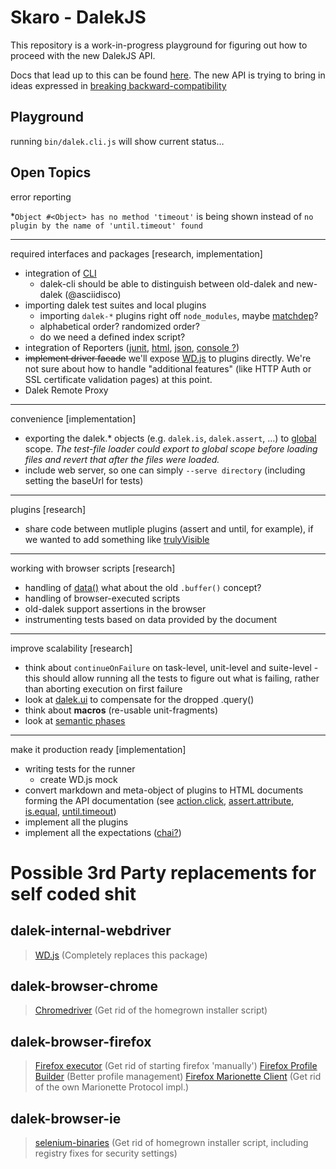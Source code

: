# Skaro - DalekJS

This repository is a work-in-progress playground for figuring out how to proceed with the new DalekJS API. 

Docs that lead up to this can be found [here](https://github.com/rodneyrehm/dalek-api/). The new API is trying to bring in ideas expressed in [breaking backward-compatibility](https://github.com/rodneyrehm/dalek-api/blob/master/breaking-bc-api.md)

## Playground

running `bin/dalek.cli.js` will show current status…


## Open Topics

error reporting

*`Object #<Object> has no method 'timeout'` is being shown instead of `no plugin by the name of 'until.timeout' found`

---

required interfaces and packages [research, implementation]

* integration of [CLI](https://github.com/dalekjs/dalek-cli) 
  * dalek-cli should be able to distinguish between old-dalek and new-dalek (@asciidisco)
* importing dalek test suites and local plugins
  * importing `dalek-*` plugins right off `node_modules`, maybe [matchdep](https://www.npmjs.org/package/matchdep)?
  * alphabetical order? randomized order?
  * do we need a defined index script?
* integration of Reporters ([junit](https://github.com/dalekjs/dalek-reporter-junit), [html](https://github.com/dalekjs/dalek-reporter-html), [json](https://github.com/dalekjs/dalek-reporter-json), [console ?](https://github.com/dalekjs/dalek-reporter-console))
* ~~implement driver facade~~ we'll expose [WD.js](https://github.com/admc/wd) to plugins directly. We're not sure about how to handle "additional features" (like HTTP Auth or SSL certificate validation pages) at this point.
* Dalek Remote Proxy

---

convenience [implementation]

* exporting the dalek.* objects (e.g. `dalek.is`, `dalek.assert`, …) to [global](http://nodejs.org/api/globals.html#globals_global) scope. *The test-file loader could export to global scope before loading files and revert that after the files were loaded.*
* include web server, so one can simply `--serve directory` (including setting the baseUrl for tests)

---

plugins [research]

* share code between mutliple plugins (assert and until, for example), if we wanted to add something like [trulyVisible](http://useallfive.com/thoughts/javascript-tool-detect-if-a-dom-element-is-truly-visible/)

---

working with browser scripts [research]

* handling of [data()](https://github.com/dalekjs/dalek/blob/master/lib/dalek/actions.js#L1214) what about the old `.buffer()` concept?
* handling of browser-executed scripts
* old-dalek support assertions in the browser
* instrumenting tests based on data provided by the document

---

improve scalability [research]

* think about `continueOnFailure` on task-level, unit-level and suite-level - this should allow running all the tests to figure out what is failing, rather than aborting execution on first failure
* look at [dalek.ui](https://github.com/rodneyrehm/dalek-api/blob/master/breaking-bc-api.md#remembering-ui-elements) to compensate for the dropped .query()
* think about **macros** (re-usable unit-fragments)
* look at [semantic phases](https://github.com/rodneyrehm/dalek-api/blob/master/breaking-bc-api.md#semantic-phases)

---

make it production ready [implementation]

* writing tests for the runner
  * create WD.js mock
* convert markdown and meta-object of plugins to HTML documents forming the API documentation (see [action.click](https://github.com/dalekjs/skaro/blob/master/src/plugins/action/action.click.js), [assert.attribute](https://github.com/dalekjs/skaro/blob/master/src/plugins/assert/assert.attribute.js), [is.equal](https://github.com/dalekjs/skaro/blob/master/src/plugins/is/is.equal.js), [until.timeout](https://github.com/dalekjs/skaro/blob/master/src/plugins/until/until.timeout.js))
* implement all the plugins
* implement all the expectations ([chai?](http://chaijs.com/api/assert/))


# Possible 3rd Party replacements for self coded shit

## dalek-internal-webdriver
> [WD.js](https://github.com/admc/wd) (Completely replaces this package)

## dalek-browser-chrome
> [Chromedriver](https://www.npmjs.org/package/chromedriver) (Get rid of the homegrown installer script)

## dalek-browser-firefox
> [Firefox executor](https://github.com/mozilla-b2g/marionette-firefox-host) (Get rid of starting firefox 'manually')
> [Firefox Profile Builder](https://www.npmjs.org/package/marionette-profile-builder) (Better profile management)
> [Firefox Marionette Client](https://www.npmjs.org/package/marionette-client) (Get rid of the own Marionette Protocol impl.)

## dalek-browser-ie
> [selenium-binaries](https://www.npmjs.org/package/selenium-binaries) (Get rid of homegrown installer script, including registry fixes for security settings)